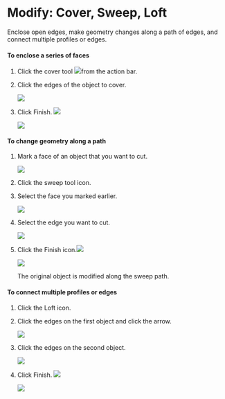 # Modify: Cover, Sweep, Loft

Enclose open edges, make geometry changes along a path of edges, and connect multiple profiles or edges.
 

#### To enclose a series of faces

1. Click the cover tool ![](Images/GUID-7E4A9FE6-19C9-49CF-B080-71B7714F0DE0-low.png)from the action bar.
2. Click the edges of the object to cover. 
    
    ![](Images/GUID-1624FD66-39BB-4976-8494-3048E4A4362A-low.png)
3. Click Finish. ![](Images/GUID-E23D787E-5F90-4DE1-B690-03306F0CB4B2-low.png) 
    
    ![](Images/GUID-45F52251-A394-4432-8E5C-6D8210D89256-low.png)

#### To change geometry along a path

1. Mark a face of an object that you want to cut. 
    
    ![](Images/GUID-0FAC23CA-8CD7-4EA5-8397-AB4BDB8F9EAA-low.png)
2. Click the sweep tool icon.
3. Select the face you marked earlier. 
    
    ![](Images/GUID-DEBDC0B9-9705-4688-8A70-F9F8ED09B12E-low.png)
4. Select the edge you want to cut. 
    
    ![](Images/GUID-28A787C9-58C3-400B-9A3E-A520B88AA2F6-low.png)
5. Click the Finish icon.![](Images/GUID-E23D787E-5F90-4DE1-B690-03306F0CB4B2-low.png) 
    
    ![](Images/GUID-C8E25588-3F09-4938-8F23-8D32C03538BC-low.png)
    
    The original object is modified along the sweep path.

#### To connect multiple profiles or edges

1. Click the Loft icon.
2. Click the edges on the first object and click the arrow. 
    
    ![](Images/GUID-7FC8B7C7-BBDE-4E34-9CCE-CE0E682CC519-low.png)
3. Click the edges on the second object. 
    
    ![](Images/GUID-1429E123-6ED9-4697-8512-24C4AD2E96D1-low.png)
4. Click Finish. ![](Images/GUID-E23D787E-5F90-4DE1-B690-03306F0CB4B2-low.png) 
    
    ![](Images/GUID-38FF4DEE-D5A4-486B-8859-58087740A342-low.png)
